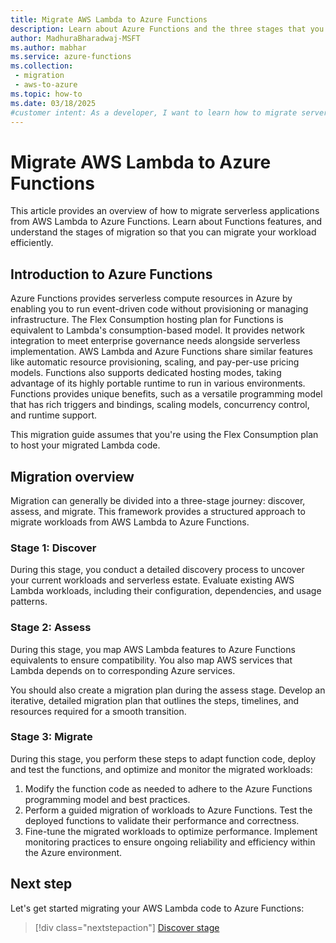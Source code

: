 ```yaml
---
title: Migrate AWS Lambda to Azure Functions
description: Learn about Azure Functions and the three stages that you need to complete to migrate serverless applications from AWS Lambda to Azure Functions.
author: MadhuraBharadwaj-MSFT
ms.author: mabhar
ms.service: azure-functions
ms.collection: 
 - migration
 - aws-to-azure
ms.topic: how-to
ms.date: 03/18/2025
#customer intent: As a developer, I want to learn how to migrate serverless applications from AWS Lambda to Azure Functions so that I can make the transition efficiently.
--- 
```


# Migrate AWS Lambda to Azure Functions

This article provides an overview of how to migrate serverless applications from AWS Lambda to Azure Functions. Learn about Functions features, and understand the stages of migration so that you can migrate your workload efficiently.

## Introduction to Azure Functions

Azure Functions provides serverless compute resources in Azure by enabling you to run event-driven code without provisioning or managing infrastructure. The Flex Consumption hosting plan for Functions is equivalent to Lambda's consumption-based model. It provides network integration to meet enterprise governance needs alongside serverless implementation. AWS Lambda and Azure Functions share similar features like automatic resource provisioning, scaling, and pay-per-use pricing models. Functions also supports dedicated hosting modes, taking advantage of its highly portable runtime to run in various environments. Functions provides unique benefits, such as a versatile programming model that has rich triggers and bindings, scaling models, concurrency control, and runtime support. 
	
This migration guide assumes that you're using the Flex Consumption plan to host your migrated Lambda code.

## Migration overview

Migration can generally be divided into a three-stage journey: discover, assess, and migrate. This framework provides a structured approach to migrate workloads from AWS Lambda to Azure Functions.

### Stage 1: Discover

During this stage, you conduct a detailed discovery process to uncover your current workloads and serverless estate. Evaluate existing AWS Lambda workloads, including their configuration, dependencies, and usage patterns. 

### Stage 2: Assess

During this stage, you map AWS Lambda features to Azure Functions equivalents to ensure compatibility. You also map AWS services that Lambda depends on to corresponding Azure services. 

You should also create a migration plan during the assess stage. Develop an iterative, detailed migration plan that outlines the steps, timelines, and resources required for a smooth transition.

### Stage 3: Migrate 

During this stage, you perform these steps to adapt function code, deploy and test the functions, and optimize and monitor the migrated workloads: 

1. Modify the function code as needed to adhere to the Azure Functions programming model and best practices.
1. Perform a guided migration of workloads to Azure Functions. Test the deployed functions to validate their performance and correctness.
1. Fine-tune the migrated workloads to optimize performance. Implement monitoring practices to ensure ongoing reliability and efficiency within the Azure environment. 

## Next step

Let's get started migrating your AWS Lambda code to Azure Functions:

> [!div class="nextstepaction"]
> [Discover stage](discover-lambda-workloads.md)